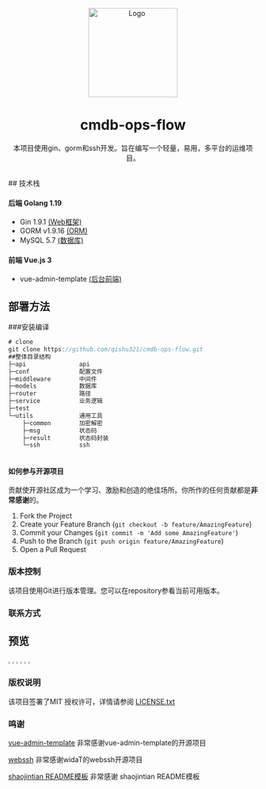 <p align="center">
  <a href="https://github.com/qishu321/cmdb-ops-flow">
    <img src="https://avatars.githubusercontent.com/u/95009146?s=400&u=0984e6a6a761fa007f6ad459abbb1ee9786424b8&v=4" alt="Logo" width="180" height="180">
  </a>

  <h1 align="center">cmdb-ops-flow</h1>
  <p align="center">
   本项目使用gin、gorm和ssh开发。旨在编写一个轻量，易用，多平台的运维项目。
    <br />
     <br />
  </p>
## 技术栈

#### 后端 Golang 1.19

- Gin 1.9.1             [(Web框架)](https://gin-gonic.com/zh-cn/)
- GORM v1.9.16     [(ORM)](https://gorm.io/zh_CN/)
- MySQL 5.7             [(数据库)](https://www.mysql.com/)

#### 前端 Vue.js 3

- vue-admin-template                     [(后台前端)](http://panjiachen.github.io/vue-admin-template)


## 部署方法

###安装编译

```go
# clone
git clone https://github.com/qishu321/cmdb-ops-flow.git
##整体目录结构
├─api               api
├─conf              配置文件
├─middleware        中间件
├─models            数据库
├─router            路径
├─service           业务逻辑
├─test
└─utils             通用工具
    ├─common        加密解密
    ├─msg           状态码
    ├─result        状态码封装
    └─ssh           ssh



```


#### 如何参与开源项目

贡献使开源社区成为一个学习、激励和创造的绝佳场所。你所作的任何贡献都是**非常感谢**的。


1. Fork the Project
2. Create your Feature Branch (`git checkout -b feature/AmazingFeature`)
3. Commit your Changes (`git commit -m 'Add some AmazingFeature'`)
4. Push to the Branch (`git push origin feature/AmazingFeature`)
5. Open a Pull Request

### 版本控制

该项目使用Git进行版本管理。您可以在repository参看当前可用版本。

### 联系方式
## 预览

<img src="https://github.com/qishu321/cmdb-ops-flow/blob/main/doc/cmdb.png?raw=true" style="zoom: 25%;" />

<img src="https://github.com/qishu321/cmdb-ops-flow/blob/main/doc/webssh2.png?raw=true" style="zoom:25%;" />

<img src="https://github.com/qishu321/cmdb-ops-flow/blob/main/doc/%E5%91%BD%E4%BB%A4%E6%89%A7%E8%A1%8C.png?raw=true" style="zoom:25%;" />

<img src="https://github.com/qishu321/cmdb-ops-flow/blob/main/doc/%E4%BD%9C%E4%B8%9A%E6%A8%A1%E6%9D%BF.png?raw=true" style="zoom:25%;" />

<img src="https://github.com/qishu321/cmdb-ops-flow/blob/main/doc/%E4%BD%9C%E4%B8%9A%E6%89%A7%E8%A1%8C%E7%BB%93%E6%9E%9C.png?raw=true" style="zoom: 25%;" />

<img src="https://github.com/qishu321/cmdb-ops-flow/blob/main/doc/%E8%84%9A%E6%9C%AC%E5%BA%93.png?raw=true" style="zoom: 25%;" />


### 版权说明

该项目签署了MIT 授权许可，详情请参阅 [LICENSE.txt](https://github.com/qiu-lzsnmb/QiuBlog/blob/master/LICENSE)

### 鸣谢

[vue-admin-template](http://panjiachen.github.io/vue-admin-template) 非常感谢vue-admin-template的开源项目

[webssh](https://github.com/widaT/webssh)               非常感谢widaT的webssh开源项目

[shaojintian README模板](https://github.com/shaojintian/Best_README_template)  非常感谢 shaojintian README模板

